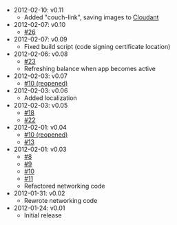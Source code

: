 * 2012-02-10: v0.11
  * Added "couch-link", saving images to [Cloudant](https://cloudant.com/futon/database.html?abstracture%2Fgraf)
* 2012-02-07: v0.10
  * [#26](https://github.com/sas71/Graf/issues/26)
* 2012-02-07: v0.09
  * Fixed build script (code signing certificate location)
* 2012-02-06: v0.08
  * [#23](https://github.com/sas71/Graf/issues/23)
  * Refreshing balance when app becomes active
* 2012-02-03: v0.07
  * [#10 (reopened)](https://github.com/sas71/Graf/issues/10)
* 2012-02-03: v0.06
  * Added localization
* 2012-02-03: v0.05
  * [#18](https://github.com/sas71/Graf/issues/18)
  * [#22](https://github.com/sas71/Graf/issues/22)
* 2012-02-01: v0.04
  * [#10 (reopened)](https://github.com/sas71/Graf/issues/10)
  * [#13](https://github.com/sas71/Graf/issues/13)
* 2012-02-01: v0.03
  * [#8](https://github.com/sas71/Graf/issues/8)
  * [#9](https://github.com/sas71/Graf/issues/9)
  * [#10](https://github.com/sas71/Graf/issues/10)
  * [#11](https://github.com/sas71/Graf/issues/11)
  * Refactored networking code
* 2012-01-31: v0.02
  * Rewrote networking code
* 2012-01-24: v0.01
  * Initial release
